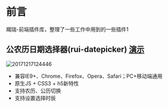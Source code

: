 # 前言
羯瑞-前端插件库，整理了一些工作中用到的一些插件1

## 公农历日期选择器(rui-datepicker) [演示](https://chenruifu.github.io/rui-datepicker/)
![20171217124446](http://oy1qrdqm7.bkt.clouddn.com/20171217124446.png)
* 兼容IE9+、Chrome、Firefox、Opera、Safari；PC+移动端通用
* 原生JS + CSS3 + h5新特性
* 支持农历、公历切换
* 支持设置选择时辰


